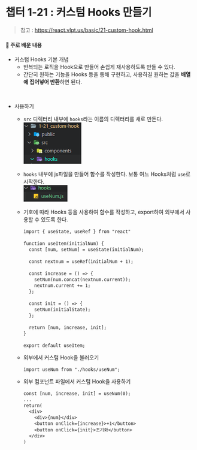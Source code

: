 # 챕터 1-21 : 커스텀 Hooks 만들기

> 참고 : https://react.vlpt.us/basic/21-custom-hook.html

#### 📕 주로 배운 내용

- 커스텀 Hooks 기본 개념
  - 반복되는 로직을 Hook으로 만들어 손쉽게 재사용하도록 만들 수 있다.
  - 간단히 원하는 기능을 Hooks 등을 통해 구현하고, 사용하길 원하는 값을 **배열에 집어넣어 반환**하면 된다.

<br>

- 사용하기

  - `src` 디렉터리 내부에 `hooks`라는 이름의 디렉터리를 새로 만든다.<br>
    ![make_hooks_dir](./example1.png)

  - `hooks` 내부에 js파일을 만들어 함수를 작성한다. 보통 여느 Hooks처럼 `use`로 시작한다.<br>
    ![useInputs.js_in_hooks_dir](./example2.png)

  - 기호에 따라 Hooks 등을 사용하여 함수를 작성하고, export하여 외부에서 사용할 수 있도록 한다.<br>

    ```
    import { useState, useRef } from "react"

    function useItem(initialNum) {
      const [num, setNum] = useState(initialNum);

      const nextnum = useRef(initialNum + 1);

      const increase = () => {
        setNum(num.concat(nextnum.current));
        nextnum.current += 1;
      };

      const init = () => {
        setNum(initialState);
      };

      return [num, increase, init];
    }
    
    export default useItem;
    ```

  - 외부에서 커스텀 Hook을 불러오기

    ```
    import useNum from "./hooks/useNum";
    ```

  - 외부 컴포넌트 파일에서 커스텀 Hook을 사용하기

    ```
    const [num, increase, init] = useNum(0);
    ...
    return(
      <div>
        <div>{num}</div>
        <button onClick={increase}>+1</button>
        <button onClick={init}>초기화</button>
      </div>
    )
    ```
